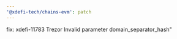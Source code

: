 ```yaml
---
'@xdefi-tech/chains-evm': patch
---
```


fix: xdefi-11783 Trezor Invalid parameter domain_separator_hash"
